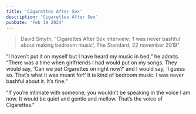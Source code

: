```yaml
---
title: 'Cigarettes After Sex'
description: 'Cigarettes After Sex'
pubDate: 'Feb 19 2024'
---
```


> David Smyth, “Cigarettes After Sex interview: ‘I was never bashful about making bedroom music’, The Standard, 22 november 2019”

“I haven’t put it on myself but I have heard my music in bed,” he admits. “There was a time when girlfriends I had would put on my songs. They would say, ‘Can we put Cigarettes on right now?’ and I would say, ‘I guess so. That’s what it was meant for!’ It is kind of bedroom music. I was never bashful about it. It’s fine.”

“If you’re intimate with someone, you wouldn’t be speaking in the voice I am now. It would be quiet and gentle and mellow. That’s the voice of Cigarettes.”

